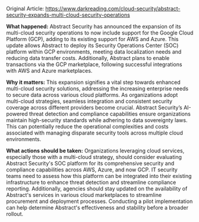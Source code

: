 Original Article: https://www.darkreading.com/cloud-security/abstract-security-expands-multi-cloud-security-operations

**What happened:**
Abstract Security has announced the expansion of its multi-cloud security operations to now include support for the Google Cloud Platform (GCP), adding to its existing support for AWS and Azure. This update allows Abstract to deploy its Security Operations Center (SOC) platform within GCP environments, meeting data localization needs and reducing data transfer costs. Additionally, Abstract plans to enable transactions via the GCP marketplace, following successful integrations with AWS and Azure marketplaces.

**Why it matters:**
This expansion signifies a vital step towards enhanced multi-cloud security solutions, addressing the increasing enterprise needs to secure data across various cloud platforms. As organizations adopt multi-cloud strategies, seamless integration and consistent security coverage across different providers become crucial. Abstract Security’s AI-powered threat detection and compliance capabilities ensure organizations maintain high-security standards while adhering to data sovereignty laws. This can potentially reduce the operational complexities and costs associated with managing disparate security tools across multiple cloud environments.

**What actions should be taken:**
Organizations leveraging cloud services, especially those with a multi-cloud strategy, should consider evaluating Abstract Security's SOC platform for its comprehensive security and compliance capabilities across AWS, Azure, and now GCP. IT security teams need to assess how this platform can be integrated into their existing infrastructure to enhance threat detection and streamline compliance reporting. Additionally, agencies should stay updated on the availability of Abstract's services in various cloud marketplaces to streamline procurement and deployment processes. Conducting a pilot implementation can help determine Abstract's effectiveness and stability before a broader rollout.